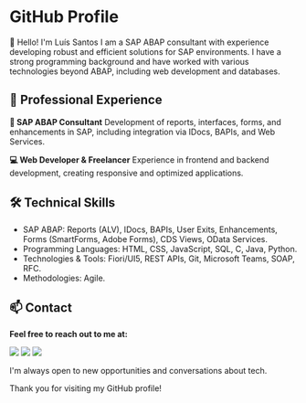 # GitHub Profile
👋 Hello! I'm Luís Santos
I am a SAP ABAP consultant with experience developing robust and efficient solutions for SAP environments. I have a strong programming background and have worked with various technologies beyond ABAP, including web development and databases.

## 💼 Professional Experience
**🚀 SAP ABAP Consultant**
Development of reports, interfaces, forms, and enhancements in SAP, including integration via IDocs, BAPIs, and Web Services.

**💻 Web Developer & Freelancer**
Experience in frontend and backend development, creating responsive and optimized applications.

## 🛠️ Technical Skills
- SAP ABAP: Reports (ALV), IDocs, BAPIs, User Exits, Enhancements, Forms (SmartForms, Adobe Forms), CDS Views, OData Services.
- Programming Languages: HTML, CSS, JavaScript, SQL, C, Java, Python.
- Technologies & Tools: Fiori/UI5, REST APIs, Git, Microsoft Teams, SOAP, RFC.
- Methodologies: Agile.

## 📫 Contact
**Feel free to reach out to me at:**

<div>
  <a href="https://www.linkedin.com/in/luiscsantos92" target="_blank"><img src="https://img.shields.io/badge/-LinkedIn-%230077B5?style=for-the-badge&logo=linkedin&logoColor=white" target="_blank"></a>
  <a href = "mailto:luis.santos.job@gmail.com"><img src="https://img.shields.io/badge/-Gmail-%23333?style=for-the-badge&logo=gmail&logoColor=white" target="_blank"></a>
  <a href="https://twitter.com/luis_santos_22" target="_blank"><img src="https://img.shields.io/badge/Twitter-blue?style=for-the-badge&logo=twitter&logoColor=white"></a>
</div>

I'm always open to new opportunities and conversations about tech.

Thank you for visiting my GitHub profile!
